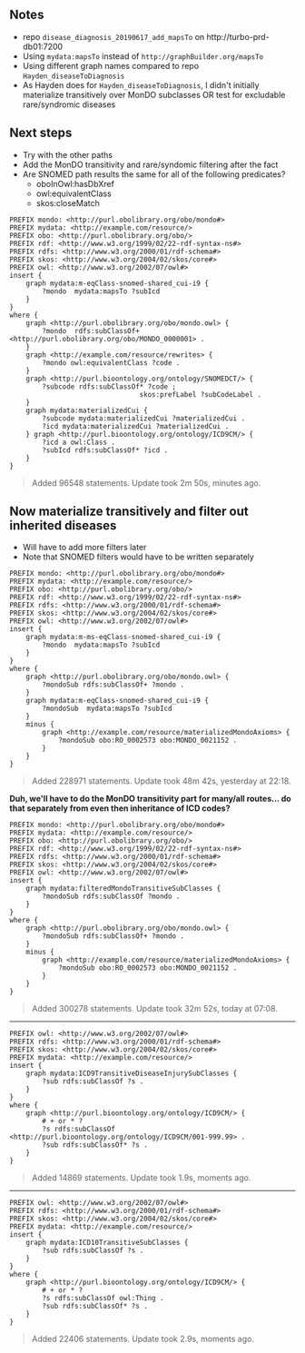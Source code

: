 ## Notes
- repo `disease_diagnosis_20190617_add_mapsTo` on http://turbo-prd-db01:7200
- Using `mydata:mapsTo` instead of `http://graphBuilder.org/mapsTo`
- Using different graph names compared to repo `Hayden_diseaseToDiagnosis`
- As Hayden does for `Hayden_diseaseToDiagnosis`, I didn't initially materialize transitively over MonDO subclasses OR test for excludable rare/syndromic diseases 

## Next steps
- Try with the other paths
- Add the MonDO transitivity and rare/syndomic filtering after the fact
- Are SNOMED path results the same for all of the following predicates? 
    - oboInOwl:hasDbXref
	- owl:equivalentClass
	- skos:closeMatch

```
PREFIX mondo: <http://purl.obolibrary.org/obo/mondo#>
PREFIX mydata: <http://example.com/resource/>
PREFIX obo: <http://purl.obolibrary.org/obo/>
PREFIX rdf: <http://www.w3.org/1999/02/22-rdf-syntax-ns#>
PREFIX rdfs: <http://www.w3.org/2000/01/rdf-schema#>
PREFIX skos: <http://www.w3.org/2004/02/skos/core#>
PREFIX owl: <http://www.w3.org/2002/07/owl#>
insert {
    graph mydata:m-eqClass-snomed-shared_cui-i9 {
        ?mondo  mydata:mapsTo ?subIcd
    }
} 
where {
    graph <http://purl.obolibrary.org/obo/mondo.owl> {
        ?mondo  rdfs:subClassOf+ <http://purl.obolibrary.org/obo/MONDO_0000001> .
    }
    graph <http://example.com/resource/rewrites> {
        ?mondo owl:equivalentClass ?code .
    } 
    graph <http://purl.bioontology.org/ontology/SNOMEDCT/> {
        ?subcode rdfs:subClassOf* ?code ;
                                skos:prefLabel ?subCodeLabel .
    }
    graph mydata:materializedCui {
        ?subcode mydata:materializedCui ?materializedCui .
        ?icd mydata:materializedCui ?materializedCui .
    } graph <http://purl.bioontology.org/ontology/ICD9CM/> {
        ?icd a owl:Class .
        ?subIcd rdfs:subClassOf* ?icd .
    }
}
```

> Added 96548 statements. Update took 2m 50s, minutes ago. 

## Now materialize transitively and filter out inherited diseases

- Will have to add more filters later
- Note that SNOMED filters would have to be written separately

```
PREFIX mondo: <http://purl.obolibrary.org/obo/mondo#>
PREFIX mydata: <http://example.com/resource/>
PREFIX obo: <http://purl.obolibrary.org/obo/>
PREFIX rdf: <http://www.w3.org/1999/02/22-rdf-syntax-ns#>
PREFIX rdfs: <http://www.w3.org/2000/01/rdf-schema#>
PREFIX skos: <http://www.w3.org/2004/02/skos/core#>
PREFIX owl: <http://www.w3.org/2002/07/owl#>
insert {
    graph mydata:m-ms-eqClass-snomed-shared_cui-i9 {
        ?mondo  mydata:mapsTo ?subIcd
    }
} 
where {
    graph <http://purl.obolibrary.org/obo/mondo.owl> {
        ?mondoSub rdfs:subClassOf+ ?mondo .
    }
    graph mydata:m-eqClass-snomed-shared_cui-i9 {
        ?mondoSub  mydata:mapsTo ?subIcd
    }
    minus {
        graph <http://example.com/resource/materializedMondoAxioms> {
            ?mondoSub obo:RO_0002573 obo:MONDO_0021152 .
        }
    }
}
```

> Added 228971 statements. Update took 48m 42s, yesterday at 22:18. 

**Duh, we'll have to do the MonDO transitivity part for many/all routes... do that separately from even then inheritance of ICD codes?**

```
PREFIX mondo: <http://purl.obolibrary.org/obo/mondo#>
PREFIX mydata: <http://example.com/resource/>
PREFIX obo: <http://purl.obolibrary.org/obo/>
PREFIX rdf: <http://www.w3.org/1999/02/22-rdf-syntax-ns#>
PREFIX rdfs: <http://www.w3.org/2000/01/rdf-schema#>
PREFIX skos: <http://www.w3.org/2004/02/skos/core#>
PREFIX owl: <http://www.w3.org/2002/07/owl#>
insert {
    graph mydata:filteredMondoTransitiveSubClasses {
        ?mondoSub rdfs:subClassOf ?mondo .
    }
} 
where {
    graph <http://purl.obolibrary.org/obo/mondo.owl> {
        ?mondoSub rdfs:subClassOf+ ?mondo .
    }
    minus {
        graph <http://example.com/resource/materializedMondoAxioms> {
            ?mondoSub obo:RO_0002573 obo:MONDO_0021152 .
        }
    }
}
```

> Added 300278 statements. Update took 32m 52s, today at 07:08. 

----

```
PREFIX owl: <http://www.w3.org/2002/07/owl#>
PREFIX rdfs: <http://www.w3.org/2000/01/rdf-schema#>
PREFIX skos: <http://www.w3.org/2004/02/skos/core#>
PREFIX mydata: <http://example.com/resource/>
insert {
    graph mydata:ICD9TransitiveDiseaseInjurySubClasses {
        ?sub rdfs:subClassOf ?s .
    }
}
where {
    graph <http://purl.bioontology.org/ontology/ICD9CM/> {
        # + or * ?
        ?s rdfs:subClassOf <http://purl.bioontology.org/ontology/ICD9CM/001-999.99> .
        ?sub rdfs:subClassOf* ?s .
    }
}
```

> Added 14869 statements. Update took 1.9s, moments ago. 

---

```
PREFIX owl: <http://www.w3.org/2002/07/owl#>
PREFIX rdfs: <http://www.w3.org/2000/01/rdf-schema#>
PREFIX skos: <http://www.w3.org/2004/02/skos/core#>
PREFIX mydata: <http://example.com/resource/>
insert {
    graph mydata:ICD10TransitiveSubClasses {
        ?sub rdfs:subClassOf ?s .
    }
}
where {
    graph <http://purl.bioontology.org/ontology/ICD9CM/> {
        # + or * ?
        ?s rdfs:subClassOf owl:Thing .
        ?sub rdfs:subClassOf* ?s .
    }
}
```

> Added 22406 statements. Update took 2.9s, moments ago. 

